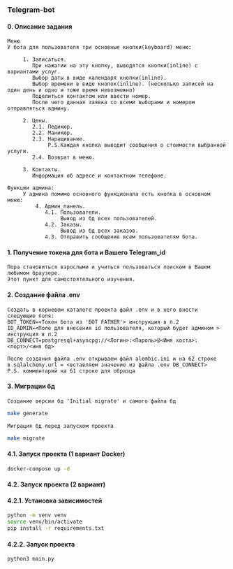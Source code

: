 ### Telegram-bot
#### 0. Описание задания
```text
Меню
У бота для пользователя три основные кнопки(keyboard) меню:

     1. Записаться. 
        При нажатии на эту кнопку, выводятся кнопки(inline) с вариантами услуг. 
        Выбор даты в виде календаря кнопки(inline).
        Выбор времени в виде кнопок(inline). (несколько записей на один день и одно и тоже время невозможно)
        Поделиться контактом или ввести номер.
        После чего данная заявка со всеми выборами и номером отправляться админу.
    
     2. Цены.
        2.1. Педикюр.
        2.2. Маникюр.
        2.3. Наращивание.
             P.S.Каждая кнопка выводит сообщения о стоимости выбранной услуги. 
        2.4. Возврат в меню.    
        
     3. Контакты. 
        Информация об адресе и контактном телефоне.
       
Функции админа:
     У админа помимо основного функционала есть кнопка в основном меню:
         4. Админ_панель.
            4.1. Пользователи.
                 Вывод из бд всех пользователей.
            4.2. Заказы.
                 Вывод из бд всех заказов.
            4.3. Отправить сообщение всем пользователям бота.
```
#### 1. Получение токена для бота и Вашего Telegram_id
```text
Пора становиться взрослыми и учиться пользоваться поиском в Вашем любимом браузере.
Этот пункт для самостоятельного изучения.
```
#### 2. Создание файла .env
```text
Создать в корневом каталоге проекта файл .env и в него внести следующие поля:
BOT_TOKEN=<Токен бота из 'BOT FATHER'> инструкция в п.2
ID_ADMIN=<Поле для внесения id пользователя, который будет админом > инструкция в п.2
DB_CONNECT=postgresql+asyncpg://<Логин>:<Пароль>@<Имя хоста>:<порт>/<имя бд>
```
```text
После создания файла .env открываем файл alembic.ini и на 62 строке
в sqlalchemy.url = <вставляем значение из файла .env DB_CONNECT> 
P.S. комментарий на 61 строке для образца
```
#### 3. Миграции бд
```text
Создание версии бд 'Initial migrate' и самого файла бд 
```
```bash
make generate
```
```text
Миграция бд перед запуском проекта
```
```bash
make migrate
```
#### 4.1. Запуск проекта (1 вариант Docker)
```bash
docker-compose up -d                       
```
#### 4.2. Запуск проекта (2 вариант)
#### 4.2.1. Установка зависимостей
```bash
python -m venv venv
source venv/bin/activate
pip install -r requirements.txt
```
#### 4.2.2. Запуск проекта
```bash
python3 main.py                        
```